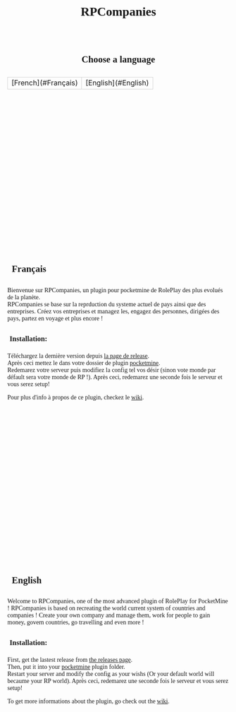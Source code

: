 <style>
h1, h2, h3, h4, p, boddy {
    font-family: Segoe UI light;
}
h1 {
    padding: 40px;
}
h2 {
    padding: 10px;
}
h3 {
    padding: 5px;
}
table {
    width: 100%;
}
td {
     border: solid 0.5px lightgray
}
td.button {
    cursor: pointer;
}
</style>
<script>
var brs = document.getElementByTagName("brs");
for(i=0;i<500;i++) {
document.getElemen
}
document.getElementById("toFrench").onclick = 'location.replace("#Francais")';
document.getElementById("toEng").onclick = 'location.replace("#English")';
</script>
<center><h1>RPCompanies</h1></center>

<center><h2>Choose a language</h2></center>
<!-- Note for pull requests.
Feel free to translate the README in your lang if not done and add a button here.-->
<table><tr><td class="button" id="toFrench"><center>[French](#Français)</center></td><td class="button" id="toEng"><center>[English](#English)</center></td></tr></table>
<br />
<br />
<br />
<br />
<br />
<br />
<br />
<br />
<br />
<br />
<br />
<br />
<br />
<br />
<br />
<br />
<br />
<br />
<br />
<br />

## Français
Bienvenue sur RPCompanies, un plugin pour pocketmine de RolePlay des plus evolués de la planète.    
RPCompanies se base sur la reprduction du systeme actuel de pays ainsi que des entreprises.
Créez vos entreprises et managez les, engagez des personnes, dirigées des pays, partez en voyage et plus encore !

### Installation:
Téléchargez la dernière version depuis [la page de release](http://github.com/Ad5001/RPCompanies/releases).    
Après ceci mettez le dans votre dossier de plugin [pocketmine](http://github.com/PocketMine/PocketMine-MP).    
Redemarez votre serveur puis modifiez la config tel vos désir (sinon vote monde par défault sera votre monde de RP !).
Après ceci, redemarez une seconde fois le serveur et vous serez setup!     

Pour plus d'info à propos de ce plugin, checkez le [wiki](/wiki).

<br />
<br />
<br />
<br />
<br />
<br />
<br />
<br />
<br />
<br />
<br />
<br />
<br />
<br />
<br />
<br />
<br />
<br />
<br />
<br />

## English
Welcome to RPCompanies, one of the most advanced plugin of RolePlay for PocketMine !
RPCompanies is based on recreating the world current system of countries and companies !
Create your own company and manage them, work for people to gain money, govern countries, go travelling and even more !

### Installation:
First, get the lastest release from [the releases page](http://github.com/Ad5001/RPCompanies/releases).    
Then, put it into your [pocketmine](http://github.com/PocketMine/PocketMine-MP) plugin folder.    
Restart your server and modify the config as your wishs (Or your default world will becaume your RP world).
Après ceci, redemarez une seconde fois le serveur et vous serez setup!     

To get more informations about the plugin, go check out the [wiki](/wiki).



<script>
document.getElementById("toFrench").onclick = 'location.replace("#Francais")';
document.getElementById("toEng").onclick = 'location.replace("#English")';
</script>